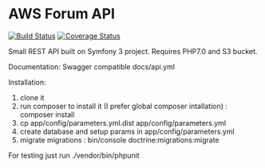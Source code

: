 
AWS Forum API
========================

[![Build Status](https://travis-ci.org/aindenko/awsforumapi.svg?branch=master)](https://travis-ci.org/aindenko/awsforumapi)
[![Coverage Status](https://coveralls.io/repos/github/aindenko/awsforumapi/badge.svg?branch=code-review)](https://coveralls.io/github/aindenko/awsforumapi?branch=code-review)


Small REST API built on Symfony 3 project.
Requires PHP7.0 and S3 bucket.

Documentation: Swagger compatible docs/api.yml

Installation:

1. clone it
2. run composer to install it (I prefer global composer intallation) : composer install
3. cp app/config/parameters.yml.dist app/config/parameters.yml
3. create database and setup params in app/config/parameters.yml
3. migrate migrations : bin/console doctrine:migrations:migrate 
    
For testing just run ./vendor/bin/phpunit
